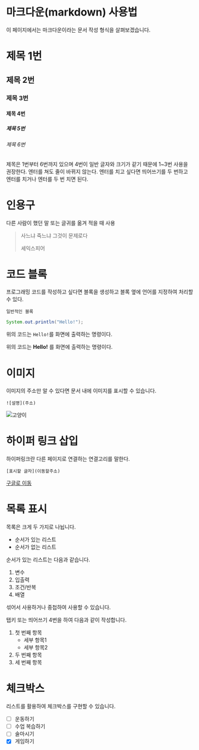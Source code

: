 # 마크다운(markdown) 사용법

이 페이지에서는 마크다운이라는 문서 작성 형식을 살펴보겠습니다.

# 제목 1번
## 제목 2번
### 제목 3번
#### 제목 4번 
##### 제목 5번
###### 제목 6번

제목은 1번부터 6번까지 있으며 4번이 일반 글자와 크기가 같기 때문에 1~3번 사용을 권장한다.
엔터를 쳐도 줄이 바뀌지 않는다. 엔터를 치고 싶다면 띄어쓰기를 두 번하고 엔터를 치거나 엔터를 두 번 치면 된다.

# 인용구
다른 사람이 했던 말 또는 글귀를 옮겨 적을 때 사용
> 사느냐 죽느냐 그것이 문제로다
> 
> 셰익스피어



# 코드 블록

프로그래밍 코드를 작성하고 싶다면 블록을 생성하고 블록 옆에 언어를 지정하여 처리할 수 있다.

```
일반적인 블록
```

```java
System.out.println("Hello!");
```

위의 코드는 `Hello!`를 화면에 출력하는 명령이다.

위의 코드는 **Hello!**  를 화면에 출력하는 명령이다.

# 이미지

이미지의 주소만 알 수 있다면 문서 내에 이미지를 표시할 수 있습니다.

```
![설명](주소)
```

![고양이](https://github.com/newstar95/khstudy/blob/main/images.jpg?raw=true)

# 하이퍼 링크 삽입

하이퍼링크란 다른 페이지로 연결하는 연결고리를 말한다.

```
[표시할 글자](이동할주소)
```

[구글로 이동](http://www.google.com)


# 목록 표시

목록은 크게 두 가지로 나뉩니다.

- 순서가 있는 리스트
- 순서가 없는 리스트

순서가 있는 리스트는 다음과 같습니다.

1. 변수
2. 입출력
3. 조건/반복
4. 배열

섞어서 사용하거나 중첩하여 사용할 수 있습니다.

탭키 또는 띄어쓰기 4번을 하여 다음과 같이 작성합니다.

1. 첫 번째 항목
    - 세부 항목1
    - 세부 항목2
3. 두 번째 항목
4. 세 번째 항목

# 체크박스

리스트를 활용하여 체크박스를 구현할 수 있습니다.

- [ ] 운동하기
- [ ] 수업 복습하기
- [ ] 술마시기
- [x] 게임하기
